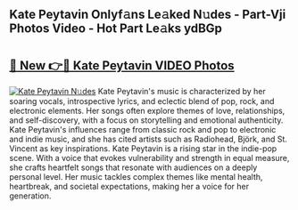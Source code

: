 ## Kate Peytavin Onlyf𝚊ns Le𝚊ked N𝚞des - Part-Vji Photos Video - Hot Part Le𝚊ks ydBGp

# <h2><a href="http://ab39397.deff.icu/?id=Kate+Peytavin">🔗 New 👉🔴 Kate Peytavin VIDEO Photos</a></h2>

[![Kate Peytavin N𝚞des](https://i.imgur.com/rIISA9y.gif)](http://ab39397.deff.icu/?id=Kate+Peytavin)
Kate Peytavin's music is characterized by her soaring vocals, introspective lyrics, and eclectic blend of pop, rock, and electronic elements. Her songs often explore themes of love, relationships, and self-discovery, with a focus on storytelling and emotional authenticity. Kate Peytavin's influences range from classic rock and pop to electronic and indie music, and she has cited artists such as Radiohead, Björk, and St. Vincent as key inspirations. Kate Peytavin is a rising star in the indie-pop scene. With a voice that evokes vulnerability and strength in equal measure, she crafts heartfelt songs that resonate with audiences on a deeply personal level. Her music tackles complex themes like mental health, heartbreak, and societal expectations, making her a voice for her generation.
